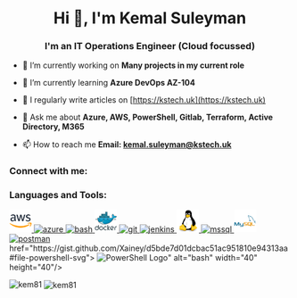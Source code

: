 <h1 align="center">Hi 👋, I'm Kemal Suleyman</h1>
<h3 align="center">I'm an IT Operations Engineer (Cloud focussed)</h3>

- 🔭 I’m currently working on **Many projects in my current role**

- 🌱 I’m currently learning **Azure DevOps AZ-104**

- 📝 I regularly write articles on [https://kstech.uk](https://kstech.uk)

- 💬 Ask me about **Azure, AWS, PowerShell, Gitlab, Terraform, Active Directory, M365**

- 📫 How to reach me **Email: kemal.suleyman@kstech.uk**

<h3 align="left">Connect with me:</h3>
<p align="left">
</p>

<h3 align="left">Languages and Tools:</h3>
<p align="left"> <a href="https://aws.amazon.com" target="_blank" rel="noreferrer"> <img src="https://raw.githubusercontent.com/devicons/devicon/master/icons/amazonwebservices/amazonwebservices-original-wordmark.svg" alt="aws" width="40" height="40"/> </a> <a href="https://azure.microsoft.com/en-in/" target="_blank" rel="noreferrer"> <img src="https://www.vectorlogo.zone/logos/microsoft_azure/microsoft_azure-icon.svg" alt="azure" width="40" height="40"/> </a> <a href="https://www.gnu.org/software/bash/" target="_blank" rel="noreferrer"> <img src="https://www.vectorlogo.zone/logos/gnu_bash/gnu_bash-icon.svg" alt="bash" width="40" height="40"/> </a> <a href="https://www.docker.com/" target="_blank" rel="noreferrer"> <img src="https://raw.githubusercontent.com/devicons/devicon/master/icons/docker/docker-original-wordmark.svg" alt="docker" width="40" height="40"/> </a> <a href="https://git-scm.com/" target="_blank" rel="noreferrer"> <img src="https://www.vectorlogo.zone/logos/git-scm/git-scm-icon.svg" alt="git" width="40" height="40"/> </a> <a href="https://www.jenkins.io" target="_blank" rel="noreferrer"> <img src="https://www.vectorlogo.zone/logos/jenkins/jenkins-icon.svg" alt="jenkins" width="40" height="40"/> </a> <a href="https://www.linux.org/" target="_blank" rel="noreferrer"> <img src="https://raw.githubusercontent.com/devicons/devicon/master/icons/linux/linux-original.svg" alt="linux" width="40" height="40"/> </a> <a href="https://www.microsoft.com/en-us/sql-server" target="_blank" rel="noreferrer"> <img src="https://www.svgrepo.com/show/303229/microsoft-sql-server-logo.svg" alt="mssql" width="40" height="40"/> </a> <a href="https://www.mysql.com/" target="_blank" rel="noreferrer"> <img src="https://raw.githubusercontent.com/devicons/devicon/master/icons/mysql/mysql-original-wordmark.svg" alt="mysql" width="40" height="40"/> </a> <a href="https://postman.com" target="_blank" rel="noreferrer"> <img src="https://www.vectorlogo.zone/logos/getpostman/getpostman-icon.svg" alt="postman" width="40" height="40"/> </a> href="https://gist.github.com/Xainey/d5bde7d01dcbac51ac951810e94313aa#file-powershell-svg"> <img src="<img src="PowerShell.svg" alt="PowerShell Logo"/>" alt="bash" width="40" height="40"/> </p>

<p><img align="left" src="https://github-readme-stats.vercel.app/api/top-langs?username=kem81&show_icons=true&locale=en&layout=compact" alt="kem81" /></p>

<p>&nbsp;<img align="center" src="https://github-readme-stats.vercel.app/api?username=kem81&show_icons=true&locale=en" alt="kem81" /></p>
